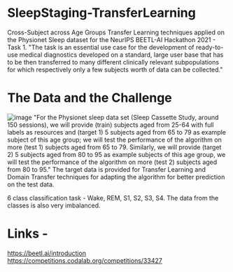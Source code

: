 # SleepStaging-TransferLearning
Cross-Subject across Age Groups Transfer Learning techniques applied on the Physionet Sleep dataset for the NeurIPS BEETL-AI Hackathon 2021 - Task 1.
"The task is an essential use case for the development of ready-to-use medical diagnostics developed on a standard, large user base that has to be then transferred to many different clinically relevant subpopulations for which respectively only a few subjects worth of data can be collected."

# The Data and the Challenge
![image](https://user-images.githubusercontent.com/47829318/136428698-bac43191-e429-46c3-b2b9-cecae0cb5794.png)
"For the Physionet sleep data set (Sleep Cassette Study, around 150 sessions), we will provide (train) subjects aged from 25-64 with full labels as resources and (target 1) 5 subjects aged from 65 to 79 as example subject of this age group; we will test the performance of the algorithm on more (test 1) subjects aged from 65 to 79. Similarly, we will provide (target 2) 5 subjects aged from 80 to 95 as example subjects of this age group, we will test the performance of the algorithm on more (test 2) subjects aged from 80 to 95."
The target data is provided for Transfer Learning and Domain Transfer techniques for adapting the algorithm for better prediction on the test data.

6 class classification task - Wake, REM, S1, S2, S3, S4.
The data from the classes is also very imbalanced.


# Links -
https://beetl.ai/introduction
https://competitions.codalab.org/competitions/33427
